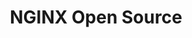 ---
title: NGINX Open Source
description: NGINX creates, supports, and contribute open source
  software that empowers individuals and organizations to solve problems, innovate, and collaborate
  in a transparent and inclusive way.
params:
    hero_desc: NGINX **creates**, **supports**, and **contribute** open source
      software that empowers individuals and organizations to solve problems, innovate, and collaborate
      in a transparent and inclusive way. 
--- 
